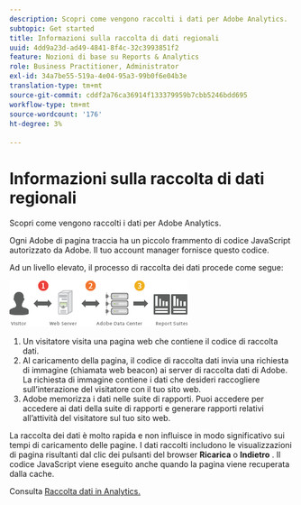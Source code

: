 ```yaml
---
description: Scopri come vengono raccolti i dati per Adobe Analytics.
subtopic: Get started
title: Informazioni sulla raccolta di dati regionali
uuid: 4dd9a23d-ad49-4841-8f4c-32c3993851f2
feature: Nozioni di base su Reports & Analytics
role: Business Practitioner, Administrator
exl-id: 34a7be55-519a-4e04-95a3-99b0f6e04b3e
translation-type: tm+mt
source-git-commit: cddf2a76ca36914f133379959b7cbb5246bdd695
workflow-type: tm+mt
source-wordcount: '176'
ht-degree: 3%

---
```


# Informazioni sulla raccolta di dati regionali

Scopri come vengono raccolti i dati per Adobe Analytics.

Ogni Adobe di pagina traccia ha un piccolo frammento di codice JavaScript autorizzato da Adobe. Il tuo account manager fornisce questo codice.

Ad un livello elevato, il processo di raccolta dei dati procede come segue:

![](assets/data_collection.png)

1. Un visitatore visita una pagina web che contiene il codice di raccolta dati.
1. Al caricamento della pagina, il codice di raccolta dati invia una richiesta di immagine (chiamata web beacon) ai server di raccolta dati di Adobe. La richiesta di immagine contiene i dati che desideri raccogliere sull’interazione del visitatore con il tuo sito web.
1. Adobe memorizza i dati nelle suite di rapporti. Puoi accedere per accedere ai dati della suite di rapporti e generare rapporti relativi all’attività del visitatore sul tuo sito web.

La raccolta dei dati è molto rapida e non influisce in modo significativo sui tempi di caricamento delle pagine. I dati raccolti includono le visualizzazioni di pagina risultanti dal clic dei pulsanti del browser **Ricarica** o **Indietro** . Il codice JavaScript viene eseguito anche quando la pagina viene recuperata dalla cache.

Consulta [Raccolta dati in Analytics.](/help/import/home.md)
